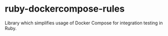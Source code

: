 # ruby-dockercompose-rules
Library which simplifies usage of Docker Compose for integration testing in Ruby.
